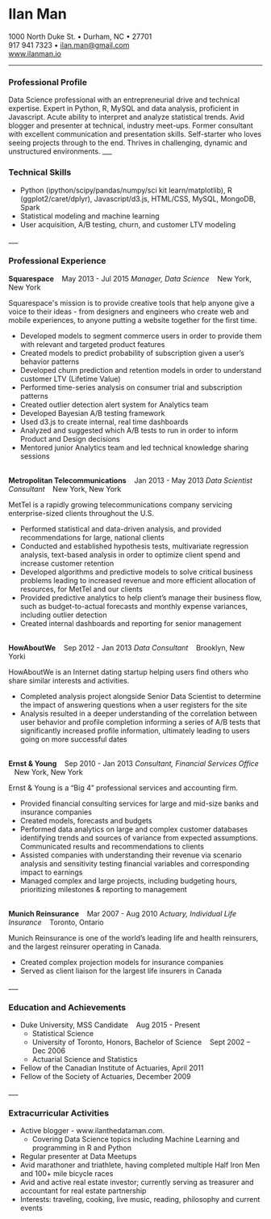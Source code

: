 # Ilan Man
1000 North Duke St. &bull; Durham, NC &bull; 27701<br>
917 941 7323 &bull; ilan.man@gmail.com<br>
<a href="http://www.ilanman.io">www.ilanman.io</a><br>
___
<h3>Professional Profile</h3>
Data Science professional with an entrepreneurial drive and technical expertise. Expert in Python, R, MySQL and data analysis, proficient in Javascript. Acute ability to interpret and analyze statistical trends. Avid blogger and presenter at technical, industry meet-ups. Former consultant with excellent communication and presentation skills. Self-starter who loves seeing projects through to the end. Thrives in challenging, dynamic and unstructured environments.
___
<h3>Technical Skills</h3>
<ul>
<li>Python (ipython/scipy/pandas/numpy/sci kit learn/matplotlib), R (ggplot2/caret/dplyr), Javascript/d3.js, HTML/CSS, MySQL, MongoDB, Spark<br>
<li>Statistical modeling and machine learning<br>
<li>User acquisition, A/B testing, churn, and customer LTV modeling
</ul>
___
<h3>Professional Experience</h3>
<strong>Squarespace</strong> &nbsp;&nbsp; May 2013 - Jul 2015  
<em>Manager, Data Science</em> &nbsp;&nbsp; New York, New York 

Squarespace's mission is to provide creative tools that help anyone give a voice to their ideas - from designers and engineers who create web and mobile experiences, to anyone putting a website together for the first time.<br>
<ul>
<li>Developed models to segment commerce users in order to provide them with relevant and targeted product features<br>
<li>Created models to predict probability of subscription given a user’s behavior patterns<br>
<li>Developed churn prediction and retention models in order to understand customer LTV (Lifetime Value)<br>
<li>Performed time-series analysis on consumer trial and subscription patterns<br>
<li>Created outlier detection alert system for Analytics team<br>
<li>Developed Bayesian A/B testing framework<br>
<li>Used d3.js to create internal, real time dashboards<br>
<li>Analyzed and suggested which A/B tests to run in order to inform Product and Design decisions<br>
<li>Mentored junior Analytics team and led technical knowledge sharing sessions<br>
</ul>
<br>
<strong>Metropolitan Telecommunications</strong> &nbsp;&nbsp; Jan 2013 - May 2013  
<em>Data Scientist Consultant</em> &nbsp;&nbsp; New York, New York  

MetTel is a rapidly growing telecommunications company servicing enterprise-sized clients throughout the U.S.<br>
<ul>
<li>Performed statistical and data-driven analysis, and provided recommendations for large, national clients<br>
<li>Conducted and established hypothesis tests, multivariate regression analysis, text-based analysis in order to optimize client spend and increase customer retention<br>
<li>Developed algorithms and predictive models to solve critical business problems leading to increased revenue and more efficient allocation of resources, for MetTel and our clients<br>
<li>Provided predictive analytics to help client’s manage their business flow, such as budget-to-actual forecasts and monthly expense variances, including outlier detection<br>
<li>Created internal dashboards and reporting for senior management<br>
</ul>
<br>
<strong>HowAboutWe</strong> &nbsp;&nbsp; Sep 2012 - Jan 2013  
<em>Data Consultant</em> &nbsp;&nbsp; Brooklyn, New Yorki  

HowAboutWe is an Internet dating startup helping users find others who share similar interests and activities.<br>
<ul>
<li>Completed analysis project alongside Senior Data Scientist to determine the impact of answering questions when a user registers for the site<br>
<li>Analysis resulted in a deeper understanding of the correlation between user behavior and profile completion informing a series of A/B tests that significantly increased profile information, ultimately leading to users going on more successful dates<br>
</ul>
<br>
<strong>Ernst &amp; Young</strong> &nbsp;&nbsp; Sep 2010 - Jan 2013
<em>Consultant, Financial Services Office</em> &nbsp;&nbsp; New York, New York

Ernst &amp; Young is a “Big 4” professional services and accounting firm.<br>
<ul>
<li>Provided financial consulting services for large and mid-size banks and insurance companies<br>
<li>Created models, forecasts and budgets<br>
<li>Performed data analytics on large and complex customer databases identifying trends and sources of variance from expected assumptions. Communicated results and recommendations to clients<br>
<li>Assisted companies with understanding their revenue via scenario analysis and sensitivity testing financial variables and corresponding impact to earnings<br>
<li>Managed complex and large projects, including budgeting hours, prioritizing milestones &amp; reporting to management<br>
</ul>
<br>
<strong>Munich Reinsurance</strong> &nbsp;&nbsp; Mar 2007 - Aug 2010  
<em>Actuary, Individual Life Insurance</em> &nbsp;&nbsp; Toronto, Ontario

Munich Reinsurance is one of the world’s leading life and health reinsurers, and the largest reinsurer operating in Canada.<br>
<ul>
<li>Created complex projection models for insurance companies<br>
<li>Served as client liaison for the largest life insurers in Canada<br>
</ul>
___
<h3>Education and Achievements</h3>
<ul>
<li>Duke University, MSS Candidate &nbsp;&nbsp; Aug 2015 - Present
<ul>
<li>Statistical Science
</ul>
<ul>
<li>University of Toronto, Honors, Bachelor of Science &nbsp;&nbsp; Sept 2002 – Dec 2006
</ul>
<ul>
<li>Actuarial Science and Statistics
</ul>
<li>Fellow of the Canadian Institute of Actuaries, April 2011
<li>Fellow of the Society of Actuaries, December 2009
</ul>
___
<h3>Extracurricular Activities</h3>
<ul>
<li>Active blogger - www.ilanthedataman.com. 
<ul>
<li>Covering Data Science topics including Machine Learning and programming in R and Python
</ul>
<li>Regular presenter at Data Meetups
<li>Avid marathoner and triathlete, having completed multiple Half Iron Men and 100+ mile bicycle races
<li>Avid and active real estate investor; currently serving as treasurer and accountant for real estate partnership
<li>Interests: traveling, cooking, live music, reading, philosophy and current events
</ul>

